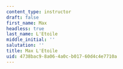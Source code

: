 ```yaml
---
content_type: instructor
draft: false
first_name: Max
headless: true
last_name: L'Etoile
middle_initial: ''
salutation: ''
title: Max L'Etoile
uid: 4738bac9-8a06-4a0c-b017-60d4c4e7710a
---
```

